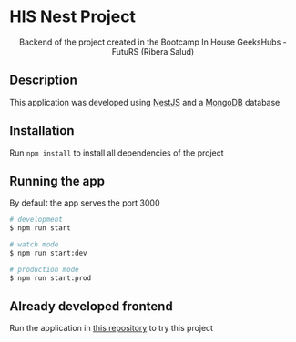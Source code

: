 # HIS Nest Project

<p align="center">Backend of the project created in the Bootcamp In House GeeksHubs - FutuRS (Ribera Salud)
<p align="center">

## Description

This application was developed using [NestJS](https://nestjs.com/) and a [MongoDB](https://www.mongodb.com/) database

## Installation

Run `npm install` to install all dependencies of the project 

## Running the app

By default the app serves the port 3000

```bash
# development
$ npm run start

# watch mode
$ npm run start:dev

# production mode
$ npm run start:prod
```

## Already developed frontend

Run the application in [this repository](https://github.com/Ruymy7/ProyectoAngular_HIS) to try this project